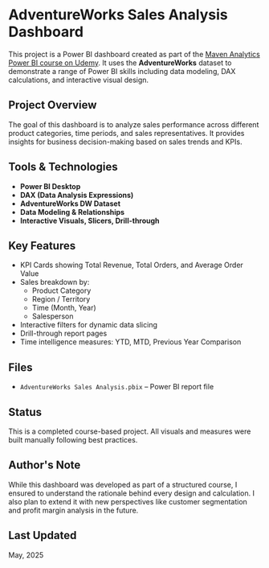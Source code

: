 
# AdventureWorks Sales Analysis Dashboard

This project is a Power BI dashboard created as part of the [Maven Analytics Power BI course on Udemy](https://www.udemy.com/course/microsoft-power-bi-up-learn-power-bi-visualize-data/). It uses the **AdventureWorks** dataset to demonstrate a range of Power BI skills including data modeling, DAX calculations, and interactive visual design.

##  Project Overview

The goal of this dashboard is to analyze sales performance across different product categories, time periods, and sales representatives. It provides insights for business decision-making based on sales trends and KPIs.

##  Tools & Technologies

- **Power BI Desktop**
- **DAX (Data Analysis Expressions)**
- **AdventureWorks DW Dataset**
- **Data Modeling & Relationships**
- **Interactive Visuals, Slicers, Drill-through**

##  Key Features

- KPI Cards showing Total Revenue, Total Orders, and Average Order Value
- Sales breakdown by:
  - Product Category
  - Region / Territory
  - Time (Month, Year)
  - Salesperson
- Interactive filters for dynamic data slicing
- Drill-through report pages
- Time intelligence measures: YTD, MTD, Previous Year Comparison

##  Files

- `AdventureWorks Sales Analysis.pbix` – Power BI report file

##  Status

This is a completed course-based project. All visuals and measures were built manually following best practices.

##  Author's Note

While this dashboard was developed as part of a structured course, I ensured to understand the rationale behind every design and calculation. I also plan to extend it with new perspectives like customer segmentation and profit margin analysis in the future.

##  Last Updated

May, 2025
